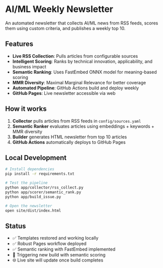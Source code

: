 # AI/ML Weekly Newsletter

An automated newsletter that collects AI/ML news from RSS feeds, scores them using custom criteria, and publishes a weekly top 10.

## Features
- **Live RSS Collection**: Pulls articles from configurable sources
- **Intelligent Scoring**: Ranks by technical innovation, applicability, and business impact
- **Semantic Ranking**: Uses FastEmbed ONNX model for meaning-based scoring
- **MMR Diversity**: Maximal Marginal Relevance for better coverage
- **Automated Pipeline**: GitHub Actions build and deploy weekly
- **GitHub Pages**: Live newsletter accessible via web

## How it works
1. **Collector** pulls articles from RSS feeds in `config/sources.yaml`
2. **Semantic Ranker** evaluates articles using embeddings + keywords + MMR diversity
3. **Builder** generates HTML newsletter from top 10 articles
4. **GitHub Actions** automatically deploys to GitHub Pages

## Local Development
```bash
# Install dependencies
pip install -r requirements.txt

# Test the pipeline
python app/collector/rss_collect.py
python app/scorer/semantic_rank.py
python app/build_issue.py

# Open the newsletter
open site/dist/index.html
```

## Status
- ✅ Templates restored and working locally
- ✅ Robust Pages workflow deployed
- ✅ Semantic ranking with FastEmbed implemented
- 🔄 Triggering new build with semantic scoring
- 🌐 Live site will update once build completes
